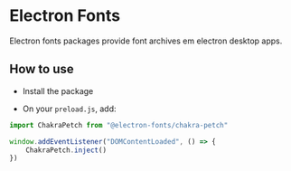 # Electron Fonts

Electron fonts packages provide font archives em electron desktop apps.

## How to use

* Install the package

* On your `preload.js`, add:

```ts
import ChakraPetch from "@electron-fonts/chakra-petch"

window.addEventListener("DOMContentLoaded", () => {
    ChakraPetch.inject()
})
```
